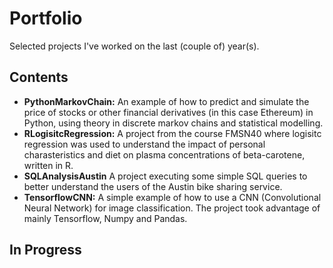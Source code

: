 # Portfolio
Selected projects I've worked on the last (couple of) year(s).

## Contents
* **PythonMarkovChain:** An example of how to predict and simulate the price of stocks or other financial derivatives (in this case Ethereum) in Python, using theory in discrete markov chains and statistical modelling.
* **RLogisitcRegression:** A project from the course FMSN40 where logisitc regression was used to understand the impact of personal charasteristics and diet on plasma concentrations of beta-carotene, written in R.
* **SQLAnalysisAustin** A project executing some simple SQL queries to better understand the users of the Austin bike sharing service.
* **TensorflowCNN:** A simple example of how to use a CNN (Convolutional Neural Network) for image classification. The project took advantage of mainly Tensorflow, Numpy and Pandas. 
## In Progress

